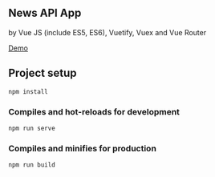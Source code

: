 News API App
-----

by Vue JS (include ES5, ES6), Vuetify, Vuex and Vue Router

[Demo](https://nord18.github.io/news-api/dist/)


## Project setup
```
npm install
```

### Compiles and hot-reloads for development
```
npm run serve
```

### Compiles and minifies for production
```
npm run build
```
